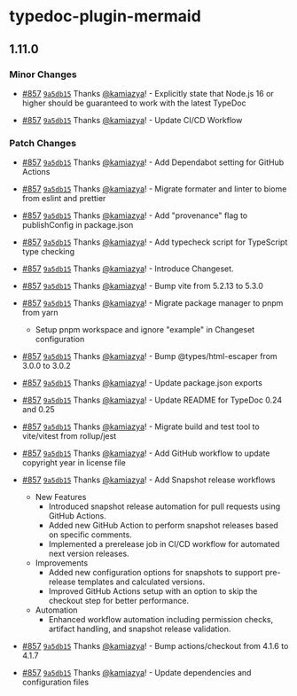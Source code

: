 # typedoc-plugin-mermaid

## 1.11.0

### Minor Changes

- [#857](https://github.com/kamiazya/typedoc-plugin-mermaid/pull/857) [`9a5db15`](https://github.com/kamiazya/typedoc-plugin-mermaid/commit/9a5db15c47ac5e4b2647bd5b4efbace6358d06bd) Thanks [@kamiazya](https://github.com/kamiazya)! - Explicitly state that Node.js 16 or higher should be guaranteed to work with the latest TypeDoc

- [#857](https://github.com/kamiazya/typedoc-plugin-mermaid/pull/857) [`9a5db15`](https://github.com/kamiazya/typedoc-plugin-mermaid/commit/9a5db15c47ac5e4b2647bd5b4efbace6358d06bd) Thanks [@kamiazya](https://github.com/kamiazya)! - Update CI/CD Workflow

### Patch Changes

- [#857](https://github.com/kamiazya/typedoc-plugin-mermaid/pull/857) [`9a5db15`](https://github.com/kamiazya/typedoc-plugin-mermaid/commit/9a5db15c47ac5e4b2647bd5b4efbace6358d06bd) Thanks [@kamiazya](https://github.com/kamiazya)! - Add Dependabot setting for GitHub Actions

- [#857](https://github.com/kamiazya/typedoc-plugin-mermaid/pull/857) [`9a5db15`](https://github.com/kamiazya/typedoc-plugin-mermaid/commit/9a5db15c47ac5e4b2647bd5b4efbace6358d06bd) Thanks [@kamiazya](https://github.com/kamiazya)! - Migrate formater and linter to biome from eslint and prettier

- [#857](https://github.com/kamiazya/typedoc-plugin-mermaid/pull/857) [`9a5db15`](https://github.com/kamiazya/typedoc-plugin-mermaid/commit/9a5db15c47ac5e4b2647bd5b4efbace6358d06bd) Thanks [@kamiazya](https://github.com/kamiazya)! - Add "provenance" flag to publishConfig in package.json

- [#857](https://github.com/kamiazya/typedoc-plugin-mermaid/pull/857) [`9a5db15`](https://github.com/kamiazya/typedoc-plugin-mermaid/commit/9a5db15c47ac5e4b2647bd5b4efbace6358d06bd) Thanks [@kamiazya](https://github.com/kamiazya)! - Add typecheck script for TypeScript type checking

- [#857](https://github.com/kamiazya/typedoc-plugin-mermaid/pull/857) [`9a5db15`](https://github.com/kamiazya/typedoc-plugin-mermaid/commit/9a5db15c47ac5e4b2647bd5b4efbace6358d06bd) Thanks [@kamiazya](https://github.com/kamiazya)! - Introduce Changeset.

- [#857](https://github.com/kamiazya/typedoc-plugin-mermaid/pull/857) [`9a5db15`](https://github.com/kamiazya/typedoc-plugin-mermaid/commit/9a5db15c47ac5e4b2647bd5b4efbace6358d06bd) Thanks [@kamiazya](https://github.com/kamiazya)! - Bump vite from 5.2.13 to 5.3.0

- [#857](https://github.com/kamiazya/typedoc-plugin-mermaid/pull/857) [`9a5db15`](https://github.com/kamiazya/typedoc-plugin-mermaid/commit/9a5db15c47ac5e4b2647bd5b4efbace6358d06bd) Thanks [@kamiazya](https://github.com/kamiazya)! - Migrate package manager to pnpm from yarn

  - Setup pnpm workspace and ignore "example" in Changeset configuration

- [#857](https://github.com/kamiazya/typedoc-plugin-mermaid/pull/857) [`9a5db15`](https://github.com/kamiazya/typedoc-plugin-mermaid/commit/9a5db15c47ac5e4b2647bd5b4efbace6358d06bd) Thanks [@kamiazya](https://github.com/kamiazya)! - Bump @types/html-escaper from 3.0.0 to 3.0.2

- [#857](https://github.com/kamiazya/typedoc-plugin-mermaid/pull/857) [`9a5db15`](https://github.com/kamiazya/typedoc-plugin-mermaid/commit/9a5db15c47ac5e4b2647bd5b4efbace6358d06bd) Thanks [@kamiazya](https://github.com/kamiazya)! - Update package.json exports

- [#857](https://github.com/kamiazya/typedoc-plugin-mermaid/pull/857) [`9a5db15`](https://github.com/kamiazya/typedoc-plugin-mermaid/commit/9a5db15c47ac5e4b2647bd5b4efbace6358d06bd) Thanks [@kamiazya](https://github.com/kamiazya)! - Update README for TypeDoc 0.24 and 0.25

- [#857](https://github.com/kamiazya/typedoc-plugin-mermaid/pull/857) [`9a5db15`](https://github.com/kamiazya/typedoc-plugin-mermaid/commit/9a5db15c47ac5e4b2647bd5b4efbace6358d06bd) Thanks [@kamiazya](https://github.com/kamiazya)! - Migrate build and test tool to vite/vitest from rollup/jest

- [#857](https://github.com/kamiazya/typedoc-plugin-mermaid/pull/857) [`9a5db15`](https://github.com/kamiazya/typedoc-plugin-mermaid/commit/9a5db15c47ac5e4b2647bd5b4efbace6358d06bd) Thanks [@kamiazya](https://github.com/kamiazya)! - Add GitHub workflow to update copyright year in license file

- [#857](https://github.com/kamiazya/typedoc-plugin-mermaid/pull/857) [`9a5db15`](https://github.com/kamiazya/typedoc-plugin-mermaid/commit/9a5db15c47ac5e4b2647bd5b4efbace6358d06bd) Thanks [@kamiazya](https://github.com/kamiazya)! - Add Snapshot release workflows

  - New Features
    - Introduced snapshot release automation for pull requests using GitHub Actions.
    - Added new GitHub Action to perform snapshot releases based on specific comments.
    - Implemented a prerelease job in CI/CD workflow for automated next version releases.
  - Improvements
    - Added new configuration options for snapshots to support pre-release templates and calculated versions.
    - Improved GitHub Actions setup with an option to skip the checkout step for better performance.
  - Automation
    - Enhanced workflow automation including permission checks, artifact handling, and snapshot release validation.

- [#857](https://github.com/kamiazya/typedoc-plugin-mermaid/pull/857) [`9a5db15`](https://github.com/kamiazya/typedoc-plugin-mermaid/commit/9a5db15c47ac5e4b2647bd5b4efbace6358d06bd) Thanks [@kamiazya](https://github.com/kamiazya)! - Bump actions/checkout from 4.1.6 to 4.1.7

- [#857](https://github.com/kamiazya/typedoc-plugin-mermaid/pull/857) [`9a5db15`](https://github.com/kamiazya/typedoc-plugin-mermaid/commit/9a5db15c47ac5e4b2647bd5b4efbace6358d06bd) Thanks [@kamiazya](https://github.com/kamiazya)! - Update dependencies and configuration files
